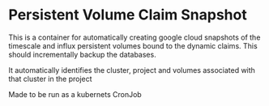 Persistent Volume Claim Snapshot
===============================

This is a container for automatically creating google cloud snapshots of the 
timescale and influx persistent volumes bound to the dynamic claims. This should incrementally
backup the databases.

It automatically identifies the cluster, project and volumes associated with that cluster in the project

Made to be run as a kubernets CronJob
